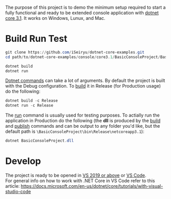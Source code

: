 The purpose of this project is to demo the minimum setup required to start a fully functional and ready to be extended console application with [dotnet core 3.1](https://dotnet.microsoft.com/download/dotnet-core/3.1). It works on Windows, Lunux, and Mac.

# Build Run Test
```powershell
git clone https://github.com/iSeiryu/dotnet-core-examples.git
cd path/to/dotnet-core-examples/console/core3.1/BasicConsoleProject/BasicConsoleProject

dotnet build
dotnet run
```

[Dotnet commands](https://docs.microsoft.com/en-us/dotnet/core/tools/dotnet) can take a lot of arguments. By default the project is built with the Debug configuration. To [build](https://docs.microsoft.com/en-us/dotnet/core/tools/dotnet-build) it in Release (for Production usage) do the following:
```powershell
dotnet build -c Release
dotnet run -c Release
```

The [run](https://docs.microsoft.com/en-us/dotnet/core/tools/dotnet-run) command is usually used for testing purposes. To actially run the application in Production do the following (the **dll** is produced by the [build](https://docs.microsoft.com/en-us/dotnet/core/tools/dotnet-build) and [publish](https://docs.microsoft.com/en-us/dotnet/core/tools/dotnet-publish) commands and can be output to any folder you'd like, but the default path is ```\BasicConsoleProject\bin\Release\netcoreapp3.1```):
```powershell
dotnet BasicConsoleProject.dll
```

# Develop
The project is ready to be opened in [VS 2019 or above](https://visualstudio.microsoft.com/) or [VS Code](https://code.visualstudio.com/).  
For general info on how to work with .NET Core in VS Code refer to this article: https://docs.microsoft.com/en-us/dotnet/core/tutorials/with-visual-studio-code